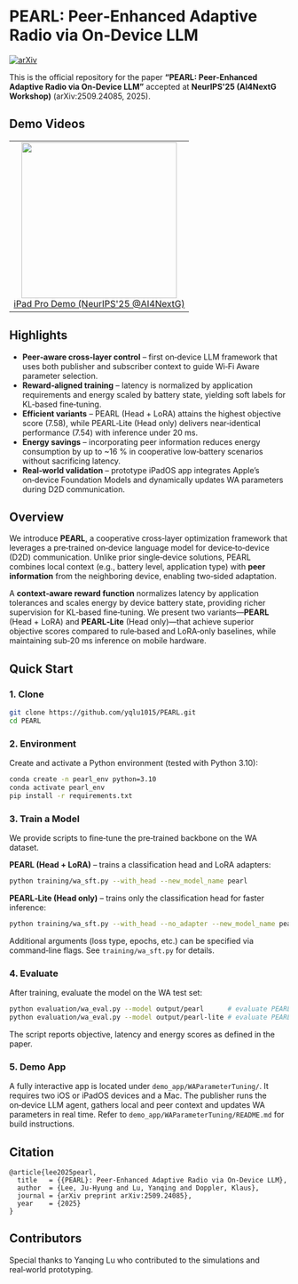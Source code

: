 # PEARL: Peer‑Enhanced Adaptive Radio via On‑Device LLM
[![arXiv](https://img.shields.io/badge/arXiv-2509.24085-b31b1b.svg)](https://arxiv.org/abs/2509.24085)

This is the official repository for the paper **“PEARL: Peer‑Enhanced Adaptive Radio via On‑Device LLM”** accepted at **NeurIPS'25 (AI4NextG Workshop)** (arXiv:2509.24085, 2025).

## Demo Videos
<div align="center">
<table> <tr> <td align="center"> <a href="https://youtu.be/7m9UCowiKh4"> <img src="https://img.youtube.com/vi/7m9UCowiKh4/0.jpg" width="280"><br> iPad Pro Demo (NeurIPS'25 @AI4NextG) </a> </td> </tr> </table>
</div>


## Highlights

- **Peer‑aware cross‑layer control** – first on‑device LLM framework that uses both publisher and subscriber context to guide Wi‑Fi Aware parameter selection.
- **Reward‑aligned training** – latency is normalized by application requirements and energy scaled by battery state, yielding soft labels for KL‑based fine‑tuning.
- **Efficient variants** – PEARL (Head + LoRA) attains the highest objective score (7.58), while PEARL‑Lite (Head only) delivers near‑identical performance (7.54) with inference under 20 ms.
- **Energy savings** – incorporating peer information reduces energy consumption by up to ~16 % in cooperative low‑battery scenarios without sacrificing latency.
- **Real‑world validation** – prototype iPadOS app integrates Apple’s on‑device Foundation Models and dynamically updates WA parameters during D2D communication.


## Overview

We introduce **PEARL**, a cooperative cross‑layer optimization framework that leverages a pre‑trained on‑device language model for device‑to‑device (D2D) communication. Unlike prior single‑device solutions, PEARL combines local context (e.g., battery level, application type) with **peer information** from the neighboring device, enabling two‑sided adaptation. 

A **context‑aware reward function** normalizes latency by application tolerances and scales energy by device battery state, providing richer supervision for KL‑based fine‑tuning. We present two variants—**PEARL** (Head + LoRA) and **PEARL‑Lite** (Head only)—that achieve superior objective scores compared to rule‑based and LoRA‑only baselines, while maintaining sub‑20 ms inference on mobile hardware.

## Quick Start

### 1. Clone
```sh
git clone https://github.com/yqlu1015/PEARL.git
cd PEARL
````

### 2. Environment

Create and activate a Python environment (tested with Python 3.10):

```sh
conda create -n pearl_env python=3.10
conda activate pearl_env
pip install -r requirements.txt
```

### 3. Train a Model

We provide scripts to fine‑tune the pre‑trained backbone on the WA dataset.

**PEARL (Head + LoRA)** – trains a classification head and LoRA adapters:

```sh
python training/wa_sft.py --with_head --new_model_name pearl
```

**PEARL‑Lite (Head only)** – trains only the classification head for faster inference:

```sh
python training/wa_sft.py --with_head --no_adapter --new_model_name pearl-lite
```

Additional arguments (loss type, epochs, etc.) can be specified via command‑line flags. See `training/wa_sft.py` for details.

### 4. Evaluate

After training, evaluate the model on the WA test set:

```sh
python evaluation/wa_eval.py --model output/pearl      # evaluate PEARL
python evaluation/wa_eval.py --model output/pearl-lite # evaluate PEARL‑Lite
```

The script reports objective, latency and energy scores as defined in the paper.

### 5. Demo App

A fully interactive app is located under `demo_app/WAParameterTuning/`. It requires two iOS or iPadOS devices and a Mac. The publisher runs the on‑device LLM agent, gathers local and peer context and updates WA parameters in real time. Refer to `demo_app/WAParameterTuning/README.md` for build instructions.

## Citation

```
@article{lee2025pearl,
  title   = {{PEARL}: Peer-Enhanced Adaptive Radio via On-Device LLM},
  author  = {Lee, Ju-Hyung and Lu, Yanqing and Doppler, Klaus},
  journal = {arXiv preprint arXiv:2509.24085},
  year    = {2025}
}
```

## Contributors

Special thanks to Yanqing Lu who contributed to the simulations and real‑world prototyping.